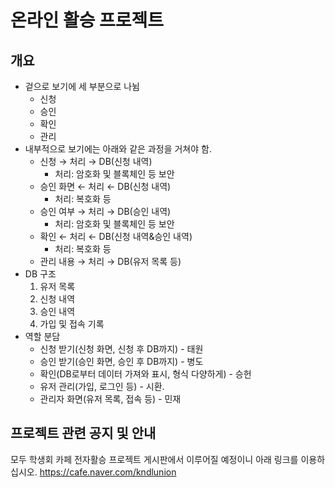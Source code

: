 # 온라인 활승 프로젝트
## 개요
* 겉으로 보기에 세 부분으로 나뉨
  * 신청
  * 승인
  * 확인
  * 관리
* 내부적으로 보기에는 아래와 같은 과정을 거쳐야 함.
  * 신청 → 처리 → DB(신청 내역)
    *  처리: 암호화 및 블록체인 등 보안
  * 승인 화면 ← 처리 ← DB(신청 내역)
    *  처리: 복호화 등
  * 승인 여부 → 처리 → DB(승인 내역)
    *  처리: 암호화 및 블록체인 등 보안
  * 확인 ← 처리 ← DB(신청 내역&승인 내역)
    *  처리: 복호화 등
  * 관리 내용 → 처리 → DB(유저 목록 등)
* DB 구조
  1. 유저 목록
  2. 신청 내역
  3. 승인 내역
  4. 가입 및 접속 기록
* 역할 분담
  * 신청 받기(신청 화면, 신청 후 DB까지) - 태원
  * 승인 받기(승인 화면, 승인 후 DB까지) - 병도
  * 확인(DB로부터 데이터 가져와 표시, 형식 다양하게) - 승헌
  * 유저 관리(가입, 로그인 등) - 시환.
  * 관리자 화면(유저 목록, 접속 등) - 민재

## 프로젝트 관련 공지 및 안내
모두 학생회 카페 전자활승 프로젝트 게시판에서 이루어질 예정이니 아래 링크를 이용하십시오.
https://cafe.naver.com/kndlunion
